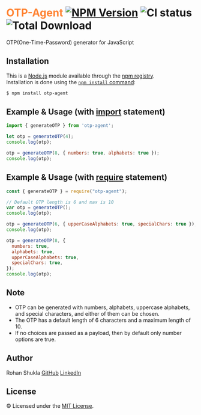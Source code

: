 # <span style="color:#ff8333">OTP-Agent</span> [![NPM Version](https://badge.fury.io/js/otp-agent.svg)](https://www.npmjs.com/package/otp-agent) ![CI status](https://img.shields.io/badge/build-passing-brightgreen.svg) ![Total Download](https://img.shields.io/npm/dt/otp-agent.svg)

OTP(One-Time-Password) generator for JavaScript

## Installation

This is a [Node.js](https://nodejs.org/en/) module available through the
[npm registry](https://www.npmjs.com/).<br />
Installation is done using the
[`npm install` command](https://docs.npmjs.com/getting-started/installing-npm-packages-locally):

```bash
$ npm install otp-agent
```

## Example & Usage (with [import](https://nodejs.org/api/esm.html) statement)
```js
import { generateOTP } from 'otp-agent';

let otp = generateOTP(4);
console.log(otp);

otp = generateOTP(8, { numbers: true, alphabets: true });
console.log(otp);
```

## Example & Usage (with [require](https://nodejs.org/api/modules.html) statement)
```js
const { generateOTP } = require("otp-agent");

// Default OTP length is 6 and max is 10
var otp = generateOTP();
console.log(otp);

otp = generateOTP(6, { upperCaseAlphabets: true, specialChars: true });
console.log(otp);

otp = generateOTP(8, {
  numbers: true,
  alphabets: true,
  upperCaseAlphabets: true,
  specialChars: true,
});
console.log(otp);
```

## Note
* OTP can be generated with numbers, alphabets, uppercase alphabets, and special characters, and either of them can be chosen.
* The OTP has a default length of 6 characters and a maximum length of 10.
* If no choices are passed as a payload, then by default only number options are true.

## Author
Rohan Shukla [GitHub](https://github.com/rohanshukla) [LinkedIn](https://www.linkedin.com/in/shuklarohan)

## License
© Licensed under the [MIT License](LICENSE).

